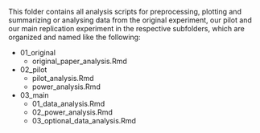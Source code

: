 This folder contains all analysis scripts for preprocessing, plotting and summarizing or analysing data from the original experiment, our pilot and our main replication experiment in the respective subfolders, which are organized and named like the following:
- 01_original
    - original_paper_analysis.Rmd
- 02_pilot
    - pilot_analysis.Rmd
    - power_analysis.Rmd
- 03_main
    - 01_data_analysis.Rmd
    - 02_power_analysis.Rmd
    - 03_optional_data_analysis.Rmd
